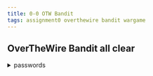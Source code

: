 ```yaml
---
title: 0-0 OTW Bandit
tags: assignment0 overthewire bandit wargame
---
```

## OverTheWire Bandit all clear

<details>
  <summary>passwords </summary>
  3 : UmHadQclWmgdLOKQ3YNgjWxGoRMb5luK<br>
  4 : pIwrPrtPN36QITSp3EQaw936yaFoFgAB<br>
  5 : koReBOKuIDDepwhWk7jZC0RTdopnAYKh<br>
  6 : DXjZPULLxYr17uwoI01bNLQbtFemEgo7<br>
  7 : HKBPTKQnIay4Fw76bEy8PVxKEDQRKTzs<br>
  8 : cvX2JJa4CFALtqS87jk27qwqGhBM9plV<br>
  9 : UsvVyFSfZZWbi6wgC7dAFyFuR6jQQUhR<br>
  10 : truKLdjsbJ5g7yyJ2X2R0o3a5HQJFuLk<br>
  11 : IFukwKGsFW8MOq3IRFqrxE1hxTNEbUPR<br>
  12 : 5Te8Y4drgCRfCx8ugdwuEX8KFC6k2EUu<br>
  13 : 8ZjyCRiBWFYkneahHwxCv3wb2a1ORpYL<br>
  14 : 4wcYUJFw0k0XLShlDzztnTBHiqxU3b3e<br>
  15 : BfMYroe26WYalil77FoDi9qh59eK5xNr<br>
  16 : cluFn7wTiGryunymYOu4RcffSxQluehd<br>
  18 : kfBf3eYk5BPBRzwjqutbbfE887SVc5Yd<br>
  19 : IueksS7Ubh8G3DCwVzrTd8rAVOwq3M5x<br>
  20 : GbKksEFF4yrVs6il55v6gwY5aVje5f0j<br>
  21 : gE269g2h3mw3pwgrj0Ha9Uoqen1c9DGr<br>
  22 : Yk7owGAcWjwMVRwrTesJEwB7WVOiILLI<br>
  23 : jc1udXuA1tiHqjIsL8yaapX5XIAI6i0n<br>
  24 : UoMYTrfrBFHyQXmg6gzctqAwOmw1IohZ<br>
  25 : uNG9O58gUE7snukf3bvZ0rxhtnjzSGzG<br>
  26 : 5czgV9L3Xx8JPOyRbXh6lQbmIOWvPT6Z<br>
  27 : 3ba3118a22e93127a4ed485be72ef5ea<br>
  28 : 0ef186ac70e04ea33b4c1853d2526fa2<br>
  29 : bbc96594b4e001778eee9975372716b2<br>
  30 : 5b90576bedb2cc04c86a9e924ce42faf<br>
  31 : 47e603bb428404d265f59c42920d81e5<br>
  32 : 56a9bf19c63d650ce78e6ec0354ee45e<br>
  33 : c9c3199ddf4121b10cf581a98d51caee<br>
</details>
